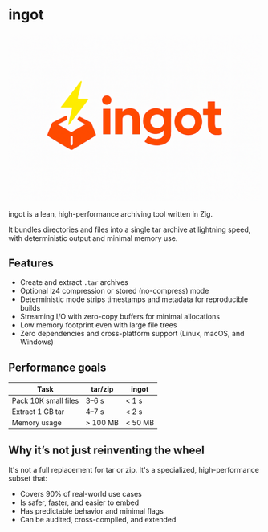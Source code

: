 # ingot

![ingot logo](./logo.png)

ingot is a lean, high-performance archiving tool written in Zig.

It bundles directories and files into a single tar archive at lightning speed, with deterministic output and minimal memory use.

## Features

- Create and extract `.tar` archives
- Optional lz4 compression or stored (no-compress) mode
- Deterministic mode strips timestamps and metadata for reproducible builds
- Streaming I/O with zero-copy buffers for minimal allocations
- Low memory footprint even with large file trees
- Zero dependencies and cross-platform support (Linux, macOS, and Windows)

## Performance goals

|Task|tar/zip|ingot|
|----|-------|-----|
| Pack 10K small files | 3–6 s | < 1 s |
| Extract 1 GB tar | 4–7 s | < 2 s |
| Memory usage | > 100 MB| < 50 MB|

## Why it’s not just reinventing the wheel

It's not a full replacement for tar or zip. It's a specialized, high-performance subset that:

- Covers 90% of real-world use cases
- Is safer, faster, and easier to embed
- Has predictable behavior and minimal flags
- Can be audited, cross-compiled, and extended
